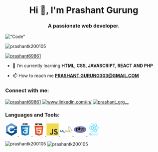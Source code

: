<h1 align="center">Hi 👋, I'm Prashant Gurung</h1>
<h3 align="center">A passionate web developer.</h3>
<img align=“right” alt=“Code” Width=“400” src=“https://tenor.com/en-AU/view/coding-gif-24090007”>

<p align="left"> <img src="https://komarev.com/ghpvc/?username=prashantk200105&label=Profile%20views&color=0e75b6&style=flat" alt="prashantk200105" /> </p>

<p align="left"> <a href="https://twitter.com/prashant69861" target="blank"><img src="https://img.shields.io/twitter/follow/prashant69861?logo=twitter&style=for-the-badge" alt="prashant69861" /></a> </p>

- 🌱 I’m currently learning **HTML, CSS, JAVASCRIPT, REACT AND PHP**

- 📫 How to reach me **PRASHANT.GURUNG303@GMAIL.COM**

<h3 align="left">Connect with me:</h3>
<p align="left">
<a href="https://twitter.com/prashant69861" target="blank"><img align="center" src="https://raw.githubusercontent.com/rahuldkjain/github-profile-readme-generator/master/src/images/icons/Social/twitter.svg" alt="prashant69861" height="30" width="40" /></a>
<a href="https://linkedin.com/in/www.linkedin.com/in/" target="blank"><img align="center" src="https://raw.githubusercontent.com/rahuldkjain/github-profile-readme-generator/master/src/images/icons/Social/linked-in-alt.svg" alt="www.linkedin.com/in/" height="30" width="40" /></a>
<a href="https://instagram.com/prashant_grg__" target="blank"><img align="center" src="https://raw.githubusercontent.com/rahuldkjain/github-profile-readme-generator/master/src/images/icons/Social/instagram.svg" alt="prashant_grg__" height="30" width="40" /></a>
</p>

<h3 align="left">Languages and Tools:</h3>
<p align="left"> <a href="https://www.w3schools.com/cpp/" target="_blank" rel="noreferrer"> <img src="https://raw.githubusercontent.com/devicons/devicon/master/icons/cplusplus/cplusplus-original.svg" alt="cplusplus" width="40" height="40"/> </a> <a href="https://www.w3schools.com/css/" target="_blank" rel="noreferrer"> <img src="https://raw.githubusercontent.com/devicons/devicon/master/icons/css3/css3-original-wordmark.svg" alt="css3" width="40" height="40"/> </a> <a href="https://www.w3.org/html/" target="_blank" rel="noreferrer"> <img src="https://raw.githubusercontent.com/devicons/devicon/master/icons/html5/html5-original-wordmark.svg" alt="html5" width="40" height="40"/> </a> <a href="https://developer.mozilla.org/en-US/docs/Web/JavaScript" target="_blank" rel="noreferrer"> <img src="https://raw.githubusercontent.com/devicons/devicon/master/icons/javascript/javascript-original.svg" alt="javascript" width="40" height="40"/> </a> <a href="https://www.mysql.com/" target="_blank" rel="noreferrer"> <img src="https://raw.githubusercontent.com/devicons/devicon/master/icons/mysql/mysql-original-wordmark.svg" alt="mysql" width="40" height="40"/> </a> <a href="https://www.php.net" target="_blank" rel="noreferrer"> <img src="https://raw.githubusercontent.com/devicons/devicon/master/icons/php/php-original.svg" alt="php" width="40" height="40"/> </a> <a href="https://reactjs.org/" target="_blank" rel="noreferrer"> <img src="https://raw.githubusercontent.com/devicons/devicon/master/icons/react/react-original-wordmark.svg" alt="react" width="40" height="40"/> </a> </p>

<p><img align="left" src="https://github-readme-stats.vercel.app/api/top-langs?username=prashantk200105&show_icons=true&locale=en&layout=compact" alt="prashantk200105" /></p>

<p>&nbsp;<img align="center" src="https://github-readme-stats.vercel.app/api?username=prashantk200105&show_icons=true&locale=en" alt="prashantk200105" /></p>
